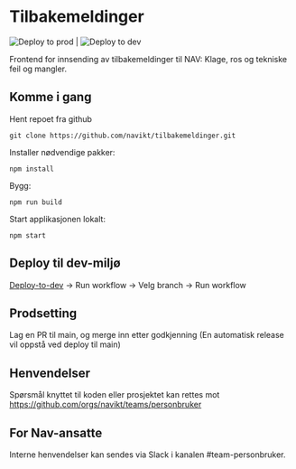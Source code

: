 # Tilbakemeldinger

![Deploy to prod](https://github.com/navikt/tilbakemeldinger/workflows/Deploy%20to%20prod/badge.svg) | ![Deploy to dev](https://github.com/navikt/tilbakemeldinger/workflows/Deploy%20to%20dev/badge.svg)

Frontend for innsending av tilbakemeldinger til NAV: Klage, ros og tekniske feil og mangler.

## Komme i gang

Hent repoet fra github

```
git clone https://github.com/navikt/tilbakemeldinger.git
```

Installer nødvendige pakker:

```
npm install
```

Bygg:

```
npm run build
```

Start applikasjonen lokalt:

```
npm start
```

## Deploy til dev-miljø

[Deploy-to-dev](https://github.com/navikt/tilbakemeldinger/actions/workflows/deploy.dev.yml) -> Run workflow -> Velg branch -> Run workflow

## Prodsetting

Lag en PR til main, og merge inn etter godkjenning (En automatisk release vil oppstå ved deploy til main)

## Henvendelser

Spørsmål knyttet til koden eller prosjektet kan rettes mot https://github.com/orgs/navikt/teams/personbruker

## For Nav-ansatte

Interne henvendelser kan sendes via Slack i kanalen #team-personbruker.
